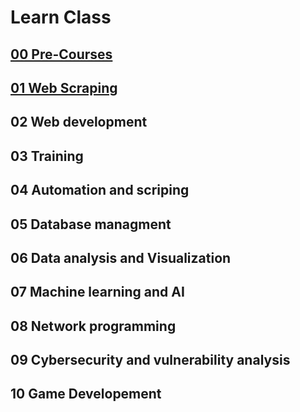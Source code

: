 # Learn Class
## [00 Pre-Courses](./00_Pre-courses/README.md)
## [01 Web Scraping](./01_Web_Scraping/README.md)
## 02 Web development
## 03 Training
## 04 Automation and scriping
## 05 Database managment
## 06 Data analysis and Visualization
## 07 Machine learning and AI
## 08 Network programming
## 09 Cybersecurity and vulnerability analysis
## 10 Game Developement
